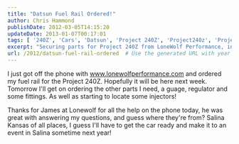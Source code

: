 ```yaml
---
title: "Datsun Fuel Rail Ordered!"
author: Chris Hammond
publishDate: 2012-03-05T14:15:20
updateDate: 2013-01-07T00:17:01
tags: [ '240Z', 'Cars', 'Datsun', 'Project 240Z', 'Project240z', 'Project240Zcom' ]
excerpt: "Securing parts for Project 240Z from LoneWolf Performance, including a fuel rail. Appreciating great customer service and anticipating a future event in Salina, Kansas."
url: /2012/datsun-fuel-rail-ordered  # Use the generated URL with year
---
```

<p>I just got off the phone with <a href="https://www.lonewolfperformance.com">www.lonewolfperformance.com</a> and ordered my fuel rail for the Project 240Z. Hopefully it will be here next week. Tomorrow I'll get on ordering the other parts I need, a guage, regulator and some fittings. As well as starting to locate some injectors!</p> <p>Thanks for James at Lonewolf for all the help on the phone today, he was great with answering my questions, and guess where they're from? Salina Kansas of all places, I guess I'll have to get the car ready and make it to an event in Salina sometime next year!</p>

